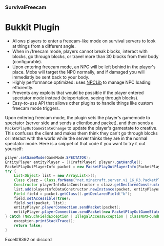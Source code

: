 ### SurvivalFreecam
# Bukkit Plugin

- Allows players to enter a freecam-like mode on survival servers to look at things from a different angle.
- When in /freecam mode, players cannot break blocks, interact with blocks, go through blocks, or travel more than 30 blocks from their body (configurable).
- Upon entering freecam mode, an NPC will be left behind in the player's place. Mobs will target the NPC normally, and if damaged you will immediatly be sent back to your body.
- Highly performance optimized: uses [NPCLib](https://github.com/Excel619/NPCLib "GridLib") to manage NPC loading efficiently.
- Prevents any exploits that would be possible if the player entered spectator mode instead (teleportation, seeing through blocks).
- Easy-to-use API that allows other plugins to handle things like custom freecam mode triggers.

Upon entering freecam mode, the plugin sets the player's gamemode to spectator (server side and sends a clientbound packet), and then sends a `PacketPlayOutGameStateChange` to update the player's gamestate to creative. This confuses the client and makes them think they can't go through blocks or interact with the world while the server thinks they are in the normal spectator mode.
Here is a snippet of that code if you want to try it out yourself:
```java
player.setGameMode(GameMode.SPECTATOR);
EntityPlayer entityPlayer = ((CraftPlayer) player).getHandle();
PacketPlayOutPlayerInfo packet = new PacketPlayOutPlayerInfo(PacketPlayOutPlayerInfo.EnumPlayerInfoAction.UPDATE_GAME_MODE, entityPlayer);
try {
    List<Object> list = new ArrayList<>();
    Class clazz = Class.forName("net.minecraft.server.v1_16_R3.PacketPlayOutPlayerInfo$PlayerInfoData");
    Constructor playerInfoDataConstructor = clazz.getDeclaredConstructor(PacketPlayOutPlayerInfo.class, GameProfile.class, int.class, EnumGamemode.class, IChatBaseComponent.class);
    list.add(playerInfoDataConstructor.newInstance(packet, entityPlayer.getProfile(), 1, EnumGamemode.CREATIVE, entityPlayer.listName));
    Field field = packet.getClass().getDeclaredField("b");
    field.setAccessible(true);
    field.set(packet, list);
    entityPlayer.playerConnection.sendPacket(packet);
    entityPlayer.playerConnection.sendPacket(new PacketPlayOutGameStateChange(new PacketPlayOutGameStateChange.a(3), 3f));
} catch (NoSuchFieldException | IllegalAccessException | ClassNotFoundException | NoSuchMethodException | InvocationTargetException | InstantiationException exception) {
    exception.printStackTrace();
    return false;
}
```

Excel#8392 on discord
